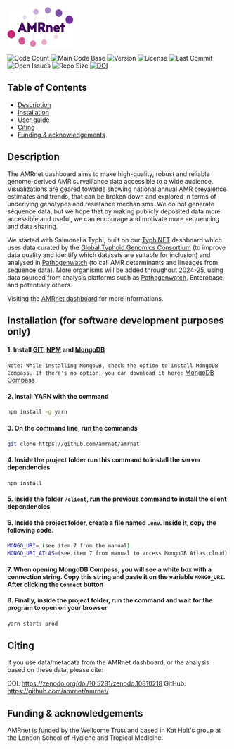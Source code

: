 <img src='assets/img/logo-prod.png' width="150" height="90">    

![Code Count](https://img.shields.io/github/languages/count/amrnet/amrnet)
![Main Code Base](https://img.shields.io/github/languages/top/amrnet/amrnet)
![Version](https://img.shields.io/badge/version-1.0-red)
![License](https://img.shields.io/badge/license-GPLv3-blue)
![Last Commit](https://img.shields.io/github/last-commit/amrnet/amrnet)
![Open Issues](https://img.shields.io/github/issues-raw/amrnet/amrnet)
![Repo Size](https://img.shields.io/github/repo-size/amrnet/amrnet)
[![DOI](https://zenodo.org/badge/615052960.svg)](https://zenodo.org/doi/10.5281/zenodo.10810218)


## Table of Contents

- [Description](#description)
- [Installation](#installation-for-software-development-purposes-only)
- [User guide](https://amrnet.readthedocs.io/)
- [Citing](#citing)
- [Funding & acknowledgements](#funding--acknowledgements)


## Description

The AMRnet dashboard aims to make high-quality, robust and reliable genome-derived AMR surveillance data accessible to a wide audience. Visualizations are geared towards showing national annual AMR prevalence estimates and trends, that can be broken down and explored in terms of underlying genotypes and resistance mechanisms. We do not generate sequence data, but we hope that by making publicly deposited data more accessible and useful, we can encourage and motivate more sequencing and data sharing.

We started with Salmonella Typhi, built on our [TyphiNET](https://www.typhi.net/) dashboard which uses data curated by the [Global Typhoid Genomics Consortium](http://typhoidgenomics.org/) (to improve data quality and identify which datasets are suitable for inclusion) and analysed in [Pathogenwatch](http://pathogen.watch/) (to call AMR determinants and lineages from sequence data). More organisms will be added throughout 2024-25, using data sourced from analysis platforms such as [Pathogenwatch](http://pathogen.watch/), Enterobase, and potentially others.

Visiting the [AMRnet dashboard](https://amrnetdev2-bda07af7e807.herokuapp.com/) for more informations.

## Installation (for software development purposes only)

#### 1. Install <a href="https://git-scm.com/">GIT</a>, <a href="https://www.npmjs.com/get-npm">NPM</a> and <a href="https://www.mongodb.com/try/download/community?tck=docs_server">MongoDB</a>

`Note: While installing MongoDB, check the option to install MongoDB Compass. If there's no option, you can download it here:` <a href="https://www.mongodb.com/try/download/compass">MongoDB Compass</a>

#### 2. Install YARN with the command

```sh
npm install -g yarn
```

#### 3. On the command line, run the commands

```sh
git clone https://github.com/amrnet/amrnet
```


#### 4. Inside the project folder run this command to install the server dependencies


```sh
npm install
```

#### 5. Inside the folder `/client`, run the previous command to install the client dependencies


#### 6. Inside the project folder, create a file named `.env`. Inside it, copy the following code.


```sh
MONGO_URI= (see item 7 from the manual)
MONGO_URI_ATLAS=(see item 7 from manual to access MongoDB Atlas cloud)
```

#### 7. When opening MongoDB Compass, you will see a white box with a connection string. Copy this string and paste it on the variable `MONGO_URI`. After clicking the `Connect` button

#### 8. Finally, inside the project folder, run the command and wait for the program to open on your browser

```sh
yarn start: prod
```
## Citing

If you use data/metadata from the AMRnet dashboard, or the analysis based on these data, please cite:

DOI: https://zenodo.org/doi/10.5281/zenodo.10810218
GitHub: https://github.com/amrnet/amrnet/

## Funding & acknowledgements

AMRnet is funded by the Wellcome Trust and based in Kat Holt's group at the London School of Hygiene and Tropical Medicine.
